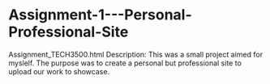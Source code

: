 # Assignment-1---Personal-Professional-Site

Assignment_TECH3500.html
Description: This was a small project aimed for myslelf. The purpose was to create a personal but professional site to upload our work to showcase.
